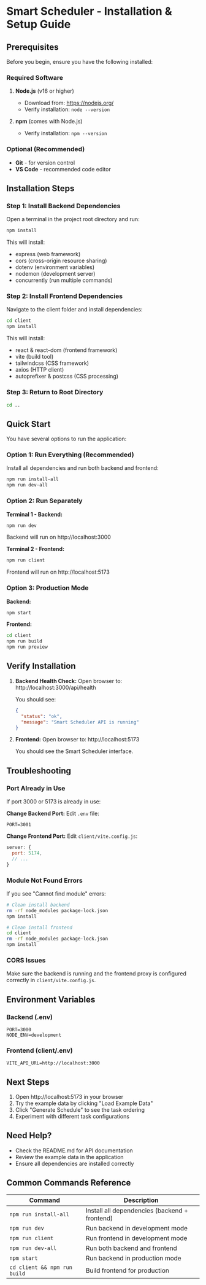 # Smart Scheduler - Installation & Setup Guide

## Prerequisites

Before you begin, ensure you have the following installed:

### Required Software
1. **Node.js** (v16 or higher)
   - Download from: https://nodejs.org/
   - Verify installation: `node --version`
   
2. **npm** (comes with Node.js)
   - Verify installation: `npm --version`

### Optional (Recommended)
- **Git** - for version control
- **VS Code** - recommended code editor

## Installation Steps

### Step 1: Install Backend Dependencies

Open a terminal in the project root directory and run:

```bash
npm install
```

This will install:
- express (web framework)
- cors (cross-origin resource sharing)
- dotenv (environment variables)
- nodemon (development server)
- concurrently (run multiple commands)

### Step 2: Install Frontend Dependencies

Navigate to the client folder and install dependencies:

```bash
cd client
npm install
```

This will install:
- react & react-dom (frontend framework)
- vite (build tool)
- tailwindcss (CSS framework)
- axios (HTTP client)
- autoprefixer & postcss (CSS processing)

### Step 3: Return to Root Directory

```bash
cd ..
```

## Quick Start

You have several options to run the application:

### Option 1: Run Everything (Recommended)

Install all dependencies and run both backend and frontend:

```bash
npm run install-all
npm run dev-all
```

### Option 2: Run Separately

**Terminal 1 - Backend:**
```bash
npm run dev
```
Backend will run on http://localhost:3000

**Terminal 2 - Frontend:**
```bash
npm run client
```
Frontend will run on http://localhost:5173

### Option 3: Production Mode

**Backend:**
```bash
npm start
```

**Frontend:**
```bash
cd client
npm run build
npm run preview
```

## Verify Installation

1. **Backend Health Check:**
   Open browser to: http://localhost:3000/api/health
   
   You should see:
   ```json
   {
     "status": "ok",
     "message": "Smart Scheduler API is running"
   }
   ```

2. **Frontend:**
   Open browser to: http://localhost:5173
   
   You should see the Smart Scheduler interface.

## Troubleshooting

### Port Already in Use

If port 3000 or 5173 is already in use:

**Change Backend Port:**
Edit `.env` file:
```
PORT=3001
```

**Change Frontend Port:**
Edit `client/vite.config.js`:
```javascript
server: {
  port: 5174,
  // ...
}
```

### Module Not Found Errors

If you see "Cannot find module" errors:

```bash
# Clean install backend
rm -rf node_modules package-lock.json
npm install

# Clean install frontend
cd client
rm -rf node_modules package-lock.json
npm install
```

### CORS Issues

Make sure the backend is running and the frontend proxy is configured correctly in `client/vite.config.js`.

## Environment Variables

### Backend (.env)
```
PORT=3000
NODE_ENV=development
```

### Frontend (client/.env)
```
VITE_API_URL=http://localhost:3000
```

## Next Steps

1. Open http://localhost:5173 in your browser
2. Try the example data by clicking "Load Example Data"
3. Click "Generate Schedule" to see the task ordering
4. Experiment with different task configurations

## Need Help?

- Check the README.md for API documentation
- Review the example data in the application
- Ensure all dependencies are installed correctly

## Common Commands Reference

| Command | Description |
|---------|-------------|
| `npm run install-all` | Install all dependencies (backend + frontend) |
| `npm run dev` | Run backend in development mode |
| `npm run client` | Run frontend in development mode |
| `npm run dev-all` | Run both backend and frontend |
| `npm start` | Run backend in production mode |
| `cd client && npm run build` | Build frontend for production |
